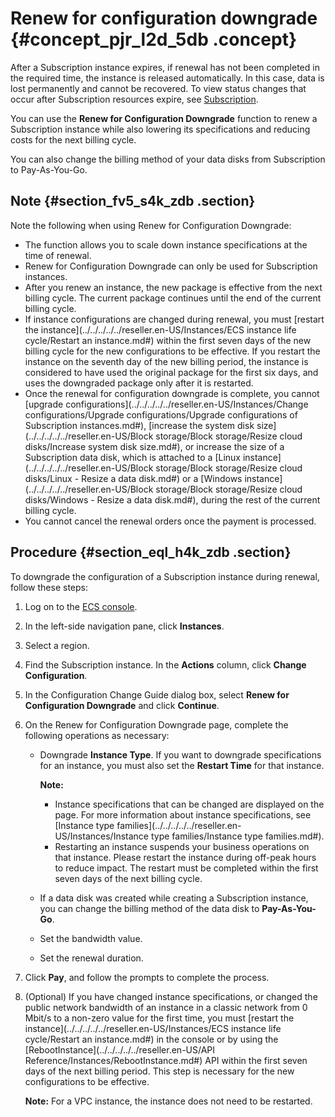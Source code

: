 # Renew for configuration downgrade {#concept_pjr_l2d_5db .concept}

After a Subscription instance expires, if renewal has not been completed in the required time, the instance is released automatically. In this case, data is lost permanently and cannot be recovered. To view status changes that occur after Subscription resources expire, see [Subscription](reseller.en-US/Pricing/Subscription.md#).

You can use the **Renew for Configuration Downgrade** function to renew a Subscription instance while also lowering its specifications and reducing costs for the next billing cycle.

You can also change the billing method of your data disks from Subscription to Pay-As-You-Go.

## Note {#section_fv5_s4k_zdb .section}

Note the following when using Renew for Configuration Downgrade:

-   The function allows you to scale down instance specifications at the time of renewal.
-   Renew for Configuration Downgrade can only be used for Subscription instances.
-   After you renew an instance, the new package is effective from the next billing cycle. The current package continues until the end of the current billing cycle.
-   If instance configurations are changed during renewal, you must [restart the instance](../../../../../reseller.en-US/Instances/ECS instance life cycle/Restart an instance.md#) within the first seven days of the new billing cycle for the new configurations to be effective. If you restart the instance on the seventh day of the new billing period, the instance is considered to have used the original package for the first six days, and uses the downgraded package only after it is restarted.
-   Once the renewal for configuration downgrade is complete, you cannot [upgrade configurations](../../../../../reseller.en-US/Instances/Change configurations/Upgrade configurations/Upgrade configurations of Subscription instances.md#), [increase the system disk size](../../../../../reseller.en-US/Block storage/Block storage/Resize cloud disks/Increase system disk size.md#), or increase the size of a Subscription data disk, which is attached to a [Linux instance](../../../../../reseller.en-US/Block storage/Block storage/Resize cloud disks/Linux - Resize a data disk.md#) or a [Windows instance](../../../../../reseller.en-US/Block storage/Block storage/Resize cloud disks/Windows - Resize a data disk.md#), during the rest of the current billing cycle.
-   You cannot cancel the renewal orders once the payment is processed.

## Procedure {#section_eql_h4k_zdb .section}

To downgrade the configuration of a Subscription instance during renewal, follow these steps:

1.  Log on to the [ECS console](https://partners-intl.console.aliyun.com/#/ecs).
2.  In the left-side navigation pane, click **Instances**.
3.  Select a region.
4.  Find the Subscription instance. In the **Actions** column, click **Change Configuration**.
5.  In the Configuration Change Guide dialog box, select **Renew for Configuration Downgrade** and click **Continue**.
6.  On the Renew for Configuration Downgrade page, complete the following operations as necessary:
    -   Downgrade **Instance Type**. If you want to downgrade specifications for an instance, you must also set the **Restart Time** for that instance.

        **Note:** 

        -   Instance specifications that can be changed are displayed on the page. For more information about instance specifications, see [Instance type families](../../../../../reseller.en-US/Instances/Instance type families/Instance type families.md#).
        -   Restarting an instance suspends your business operations on that instance. Please restart the instance during off-peak hours to reduce impact. The restart must be completed within the first seven days of the next billing cycle.
    -   If a data disk was created while creating a Subscription instance, you can change the billing method of the data disk to **Pay-As-You-Go**.
    -   Set the bandwidth value.
    -   Set the renewal duration.
7.  Click **Pay**, and follow the prompts to complete the process.
8.  \(Optional\) If you have changed instance specifications, or changed the public network bandwidth of an instance in a classic network from 0 Mbit/s to a non-zero value for the first time, you must [restart the instance](../../../../../reseller.en-US/Instances/ECS instance life cycle/Restart an instance.md#) in the console or by using the [RebootInstance](../../../../../reseller.en-US/API Reference/Instances/RebootInstance.md#) API within the first seven days of the next billing period. This step is necessary for the new configurations to be effective.

    **Note:** For a VPC instance, the instance does not need to be restarted.


